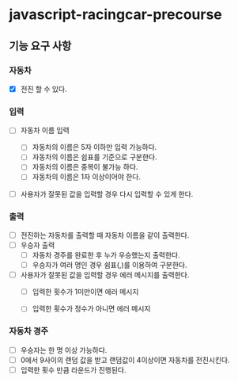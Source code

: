 # javascript-racingcar-precourse

## 기능 요구 사항

### 자동차
- [x] 전진 할 수 있다.

### 입력
- [ ] 자동차 이름 입력
    - [ ] 자동차의 이름은 5자 이하만 입력 가능하다.
    - [ ] 자동차의 이름은 쉽표를 기준으로 구분한다.
    - [ ] 자동차의 이름은 중복이 불가능 하다.
    - [ ] 자동차의 이름은 1자 이상이어야 한다.
- [ ] 사용자가 잘못된 값을 입력할 경우 다시 입력할 수 있게 한다.


### 출력
- [ ] 전진하는 자동차를 출력할 때 자동차 이름을 같이 출력한다.
- [ ] 우승자 출력
    - [ ] 자동차 경주를 완료한 후 누가 우승했는지 출력한다.
    - [ ] 우승자가 여러 명인 경우 쉼표(,)를 이용하여 구분한다.
- [ ] 사용자가 잘못된 값을 입력할 경우 에러 메시지를 출력한다.
    - [ ] 입력한 횟수가 1미만이면 에러 메시지
    - [ ] 입력한 횟수가 정수가 아니면 에러 메시지


### 자동차 경주
- [ ] 우승자는 한 명 이상 가능하다.
- [ ] 0에서 9사이의 랜덤 값을 받고 랜덤값이 4이상이면 자동차를 전진시킨다.
- [ ] 입력한 횟수 만큼 라운드가 진행된다.
